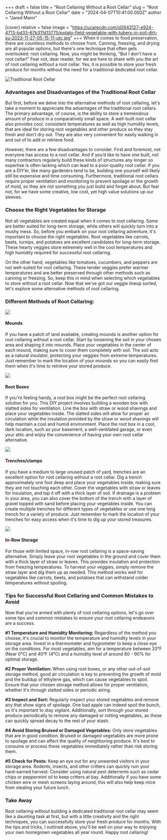 +++
draft = false
title = "Root Cellaring Without a Root Cellar"
slug = "Root Cellaring Without a Root Cellar"
date = "2024-04-07T10:41:00.000Z"
author = "Jared Mann"

[cover]
relative = false
image = "https://ucarecdn.com/d2643127-e924-4713-bd33-67b311d13775/potato-field-vegetable-with-tubers-in-soil-dirt-su-2023-11-27-05-15-11-utc.jpg"
+++
When it comes to food preservation, there are countless methods to choose from. Canning, freezing, and drying are all popular options, but there's one technique that often gets overlooked: root cellaring. Now, you might be thinking, "But I don't have a root cellar!" Fear not, dear reader, for we are here to share with you the art of root cellaring without a root cellar. Yes, it is possible to store your fresh produce for months without the need for a traditional dedicated root cellar. 

![Traditional Root Cellar](https://ucarecdn.com/fd324e39-53c1-4a89-baee-4f9d3820b53c/1_root_cellar.jpg)

### Advantages and Disadvantages of the Traditional Root Cellar

But first, before we delve into the alternative methods of root cellaring, let's take a moment to appreciate the advantages of the traditional root cellars. The primary advantage, of course, is the ability to store a tremendous amount of produce in a comparatively small space. A well-built root cellar also provides cool, consistent temperatures as well as high humidity levels, that are ideal for storing root vegetables and other produce so they stay fresh and don’t dry out. They are also very convenient for easily walking in and out of to add or retrieve food. 

However, there are a few disadvantages to consider. First and foremost, not everyone has access to a root cellar. And if you’d like to have one built, not many contractors regularly build these kinds of structures any longer so expertise is often lacking which can lead to a poor-quality root cellar. If you are a DIY’er, like many gardeners tend to be, building one yourself will likely still be expensive and time consuming.  Furthermore, traditional root cellars require proper ventilation and monitoring to prevent spoilage or the growth of mold, so they are not something you just build and forget about. But fear not, for we have some creative, low cost, yet high value solutions up our sleeves.

### Choose the Right Vegetables for Storage

Not all vegetables are created equal when it comes to root cellaring. Some are better suited for long-term storage, while others will quickly turn into a mushy mess. So, before you embark on your root cellaring adventure, it's important to choose the right vegetables. Root vegetables like carrots, beets, turnips, and potatoes are excellent candidates for long-term storage. These hearty veggies store extremely well in the cool temperatures and high humidity required for successful root cellaring.

On the other hand, vegetables like tomatoes, cucumbers, and peppers are not well-suited for root cellaring. These tender veggies prefer warmer temperatures and are better preserved through other methods such as canning or freezing. So, keep this in mind when selecting which vegetables to store without a root cellar. Now that we've got our veggie lineup sorted, let's explore some alternative methods of root cellaring.

### Different Methods of Root Cellaring:

![](https://ucarecdn.com/1cafcdaa-1acc-43be-8bcb-36928229bb56/2_Mounds.jpg)

#### Mounds

If you have a patch of land available, creating mounds is another option for root cellaring without a root cellar. Start by loosening the soil in your chosen area and shaping it into mounds. Place your vegetables in the center of each mound, making sure to cover them completely with soil. The soil acts as a natural insulator, protecting your veggies from extreme temperatures. Just remember to mark the location of your mounds so you can easily find them when it's time to retrieve your stored produce.

![](https://ucarecdn.com/69205d04-d28f-4189-90d7-4174abab1ca9/3_Root_Box.jpg)

#### Root Boxes

If you're feeling handy, a root box might be the perfect root cellaring solution for you. This DIY project involves building a wooden box with slatted sides for ventilation. Line the box with straw or wood shavings and place your vegetables inside. The slatted sides will allow for proper air circulation while the insulation provided by the straw or wood shavings will help maintain a cool and humid environment. Place the root box in a cool, dark location, such as your basement, a well-ventilated garage, or even your attic and enjoy the convenience of having your own root cellar alternative.

![](https://ucarecdn.com/aad3fc00-b20f-4439-af98-ac35777acf05/4_Trench.jpg)

#### Trenches/clamps

If you have a medium to large unused patch of yard, trenches are an excellent option for root cellaring without a root cellar. Dig a trench approximately one foot deep and place your vegetables inside, making sure they are not touching each other. Cover the vegetables with straw or leaves for insulation, and top it off with a thick layer of soil. If drainage is a problem in your area, you can also cover the bottom of the trench with a layer of gravel topped with sand before placing your vegetables inside. You can create multiple trenches for different types of vegetables or use one long trench for a variety of produce. Just remember to mark the location of your trenches for easy access when it's time to dig up your stored treasures.

![](https://ucarecdn.com/1b4fed15-9017-40dc-a3cf-87787d429bbf/5_Carrots_In-row.JPG)

#### In-Row Storage

For those with limited space, in-row root cellaring is a space-saving alternative. Simply leave your root vegetables in the ground and cover them with a thick layer of straw or leaves. This provides insulation and protection from freezing temperatures. To harvest your veggies, simply remove the straw layer and dig them up as needed. This method works well for vegetables like carrots, beets, and potatoes that can withstand colder temperatures without spoiling.

### Tips for Successful Root Cellaring and Common Mistakes to Avoid

Now that you're armed with plenty of root cellaring options, let's go over some tips and common mistakes to ensure your root cellaring endeavors are a success.

**\#1 Temperature and Humidity Monitoring:** Regardless of the method you choose, it's crucial to monitor the temperature and humidity levels in your storage area. Invest in a thermometer and hygrometer to keep a close eye on the conditions. For most vegetables, aim for a temperature between 33°F (Near 0°C) and 40°F (4°C) and a humidity level of around 80 - 90% for optimal storage.

**\#2 Proper Ventilation:** When using root boxes, or any other out-of-soil storage method, good air circulation is key to preventing the growth of mold and the buildup of ethylene gas, which can cause vegetables to spoil. Ensure that your chosen storage method allows for proper ventilation, whether it's through slatted sides or periodic airing. 

**\#3 Inspect and Sort:** Regularly inspect your stored vegetables and remove any that show signs of spoilage. One bad apple can indeed spoil the bunch, so it's important to stay vigilant. Additionally, sort through your stored produce periodically to remove any damaged or rotting vegetables, as these can quickly spread decay to the rest of your stash.

**\#4 Avoid Storing Bruised or Damaged Vegetables:** Only store vegetables that are in good condition. Bruised or damaged vegetables are more prone to spoilage and can affect the quality of neighboring produce. It's best to consume or process these vegetables immediately rather than risk storing them.

**\#5 Check for Pests:** Keep an eye out for any unwanted visitors in your storage area. Rodents, insects, and other critters can quickly ruin your hard-earned harvest. Consider using natural pest deterrents such as cedar chips or peppermint oil to keep critters at bay. Additionally if you have some chicken wire or mesh screens laying around, this will also help keep mice from stealing your future lunch. 

### Take Away

Root cellaring without building a dedicated traditional root cellar may seem like a daunting task at first, but with a little creativity and the right techniques, you can successfully store your fresh produce for months. With the tips and tricks, I outlined above, you'll be well on your way to enjoying your own homegrown vegetables all year round. Happy root cellaring!
